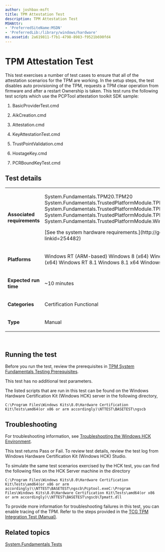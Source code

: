 ```yaml
---
author: joshbax-msft
title: TPM Attestation Test
description: TPM Attestation Test
MSHAttr:
- 'PreferredSiteName:MSDN'
- 'PreferredLib:/library/windows/hardware'
ms.assetid: 2a619811-f7b1-4798-8983-f9521b690fd4
---
```


# TPM Attestation Test


This test exercises a number of test cases to ensure that all of the attestation scenarios for the TPM are working. In the setup steps, the test disables auto provisioning of the TPM, requests a TPM clear operation from firmware and after a restart Ownership is taken. This test runs the following test scripts which use the PCPTool attestation toolkit SDK sample:

1.  BasicProviderTest.cmd

2.  AikCreation.cmd

3.  Attestation.cmd

4.  KeyAttestationTest.cmd

5.  TrustPointValidation.cmd

6.  HostageKey.cmd

7.  PCRBoundKeyTest.cmd

## Test details


<table>
<colgroup>
<col width="50%" />
<col width="50%" />
</colgroup>
<tbody>
<tr class="odd">
<td><p><strong>Associated requirements</strong></p></td>
<td><p>System.Fundamentals.TPM20.TPM20 System.Fundamentals.TrustedPlatformModule.TPMComplieswithTCGTPMMainSpecification System.Fundamentals.TrustedPlatformModule.TPMEnablesFullUseThroughSystemFirmware System.Fundamentals.TrustedPlatformModule.TPMRequirements System.Fundamentals.TrustedPlatformModule.Windows7SystemsTPM</p>
<p>[See the system hardware requirements.](http://go.microsoft.com/fwlink/p/?linkid=254482)</p></td>
</tr>
<tr class="even">
<td><p><strong>Platforms</strong></p></td>
<td><p>Windows RT (ARM-based) Windows 8 (x64) Windows 8 (x86) Windows Server 2012 (x64) Windows RT 8.1 Windows 8.1 x64 Windows 8.1 x86 Windows Server 2012 R2</p></td>
</tr>
<tr class="odd">
<td><p><strong>Expected run time</strong></p></td>
<td><p>~10 minutes</p></td>
</tr>
<tr class="even">
<td><p><strong>Categories</strong></p></td>
<td><p>Certification Functional</p></td>
</tr>
<tr class="odd">
<td><p><strong>Type</strong></p></td>
<td><p>Manual</p></td>
</tr>
</tbody>
</table>

 

## Running the test


Before you run the test, review the prerequisites in [TPM System Fundamentals Testing Prerequisites](tpm-system-fundamentals-testing-prerequisites.md).

This test has no additional test parameters.

The listed scripts that are run in this test can be found on the Windows Hardware Certification Kit (Windows HCK) server in the following directory,

``` syntax
C:\Program Files\Windows Kits\8.0\Hardware Certification Kit\Tests\amd64(or x86 or arm accordingly)\NTTEST\BASETEST\ngscb
```

## Troubleshooting


For troubleshooting information, see [Troubleshooting the Windows HCK Environment](troubleshooting-the-windows-hck-environment.md).

This test returns Pass or Fail. To review test details, review the test log from Windows Hardware Certification Kit (Windows HCK) Studio.

To simulate the same test scenarios exercised by the HCK test, you can find the following files on the HCK Server machine in the directory

``` syntax
C:\Program Files\Windows Kits\8.0\Hardware Certification Kit\Tests\amd64(or x86 or arm accordingly)\\NTTEST\BASETEST\ngscb\Pcptool.exeC:\Program Files\Windows Kits\8.0\Hardware Certification Kit\Tests\amd64(or x86 or arm accordingly)\\NTTEST\BASETEST\ngscb\Tpmatt.dll
```

To provide more information for troubleshooting failures in this test, you can enable tracing of the TPM. Refer to the steps provided in the [TCG TPM Integration Test (Manual)](tcg-tpm-integration-test--manual-ac56901f-0f66-4013-b156-fe4b036cce60.md).

## Related topics


[System.Fundamentals Tests](systemfundamentals-tests.md)

 

 







